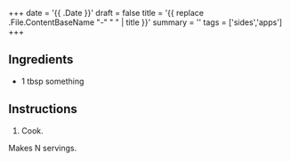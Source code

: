 +++
date = '{{ .Date }}'
draft = false
title = '{{ replace .File.ContentBaseName "-" " " | title }}'
summary = ''
tags = ['sides','apps']
+++

## Ingredients
- 1 tbsp something

## Instructions

1. Cook.

Makes N servings.
